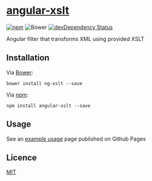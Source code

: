 # [angular-xslt][project-page]
[![npm][npm-shield]][npm] ![Bower][bower-shield] [![devDependency Status][david-dev-shield]][david]

Angular filter that transforms XML using provided XSLT

## Installation
Via [Bower]:
```
bower install ng-xslt --save
```

Via [npm]:
```
npm install angular-xslt --save
```

## Usage
See an [example usage][project-page] page published on Github Pages

## Licence
[MIT](LICENSE)

[project-page]: http://krtnio.github.io/angular-xslt/
[Bower]: http://bower.io/
[npm]: https://npmjs.org/package/angular-xslt
[david]: https://david-dm.org/krtnio/angular-xslt#info=devDependencies
[bower-shield]: https://img.shields.io/bower/v/angular-xslt.svg
[npm-shield]: https://img.shields.io/npm/v/angular-xslt.svg
[david-dev-shield]: https://david-dm.org/krtnio/angular-xslt/dev-status.svg